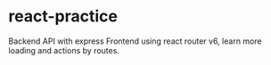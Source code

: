 # react-practice

Backend API with express
Frontend using react router v6, learn more loading and actions by routes.
